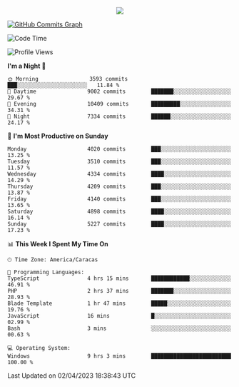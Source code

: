 <p align="center">
  <a href="http://www.github.com/thevacs">
    <img src="https://github-readme-streak-stats.herokuapp.com/?user=thevacs&stroke=ffffff&background=1c1917&ring=0891b2&fire=0891b2&currStreakNum=ffffff&currStreakLabel=0891b2&sideNums=ffffff&sideLabels=ffffff&dates=ffffff&hide_border=true" />
  </a>
  
  <a href="http://www.github.com/thevacs"><img src="https://github-readme-activity-graph.cyclic.app/graph?username=thevacs&bg_color=000000&color=ffffff&line=ff0000&point=ebebeb&area=true&hide_border=true" alt="GitHub Commits Graph" /></a>
  
</p>

<!--START_SECTION:waka-->
![Code Time](http://img.shields.io/badge/Code%20Time-1%2C281%20hrs%2015%20mins-blue)

![Profile Views](http://img.shields.io/badge/Profile%20Views-0-blue)

**I'm a Night 🦉** 

```text
🌞 Morning                3593 commits        ███░░░░░░░░░░░░░░░░░░░░░░   11.84 % 
🌆 Daytime                9002 commits        ███████░░░░░░░░░░░░░░░░░░   29.67 % 
🌃 Evening                10409 commits       █████████░░░░░░░░░░░░░░░░   34.31 % 
🌙 Night                  7334 commits        ██████░░░░░░░░░░░░░░░░░░░   24.17 % 
```
📅 **I'm Most Productive on Sunday** 

```text
Monday                   4020 commits        ███░░░░░░░░░░░░░░░░░░░░░░   13.25 % 
Tuesday                  3510 commits        ███░░░░░░░░░░░░░░░░░░░░░░   11.57 % 
Wednesday                4334 commits        ████░░░░░░░░░░░░░░░░░░░░░   14.29 % 
Thursday                 4209 commits        ███░░░░░░░░░░░░░░░░░░░░░░   13.87 % 
Friday                   4140 commits        ███░░░░░░░░░░░░░░░░░░░░░░   13.65 % 
Saturday                 4898 commits        ████░░░░░░░░░░░░░░░░░░░░░   16.14 % 
Sunday                   5227 commits        ████░░░░░░░░░░░░░░░░░░░░░   17.23 % 
```


📊 **This Week I Spent My Time On** 

```text
🕑︎ Time Zone: America/Caracas

💬 Programming Languages: 
TypeScript               4 hrs 15 mins       ████████████░░░░░░░░░░░░░   46.91 % 
PHP                      2 hrs 37 mins       ███████░░░░░░░░░░░░░░░░░░   28.93 % 
Blade Template           1 hr 47 mins        █████░░░░░░░░░░░░░░░░░░░░   19.76 % 
JavaScript               16 mins             █░░░░░░░░░░░░░░░░░░░░░░░░   02.99 % 
Bash                     3 mins              ░░░░░░░░░░░░░░░░░░░░░░░░░   00.63 % 

💻 Operating System: 
Windows                  9 hrs 3 mins        █████████████████████████   100.00 % 
```


 Last Updated on 02/04/2023 18:38:43 UTC
<!--END_SECTION:waka-->

